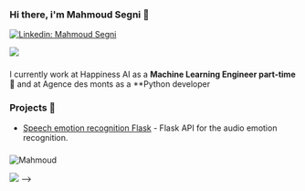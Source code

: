 ### Hi there, i'm Mahmoud Segni 👋

[![Linkedin: Mahmoud Segni](https://img.shields.io/badge/-Mahmoud%20Segni-blue?style=flat-square&logo=Linkedin&logoColor=white&link=https://www.linkedin.com/in/ovbystrova/)](https://www.linkedin.com/in/segni-mahmoud/)


![](https://komarev.com/ghpvc/?username=mahmoudsegni&color=blue)
###

I currently work at Happiness AI  as a **Machine Learning Engineer part-time 🏦** and at Agence des monts as a **Python developer

<!-- More information about my work experience and background you can see here: [CV](resources/OlgaBystrovaCV.pdf) -->

### Projects 🐾
- [Speech emotion recognition Flask](https://github.com/mahmoudsegni/Flask-API-for-Audio-emotion-recognition) - Flask API for the audio emotion recognition.
<!-- - [Fake News Detector / Text GANs](https://github.com/ovbystrova/hse_diploma_bc) - exploration of text GANs in fake news domain -->

###  
![Mahmoud](https://github-readme-stats.vercel.app/api?username=mahmoudsegni&show_icons=true&theme=dark)


<!-- ### Recent Activity
<!--START_SECTION:activity-->
<!-- 1. ❗️ Opened issue [#2](https://github.com/ovbystrova/InstructionNER/issues/2) in [ovbystrova/InstructionNER](https://github.com/ovbystrova/InstructionNER) -->
<!--END_SECTION:activity-->
![](https://hit.yhype.me/github/profile?user_id=31935102) -->
